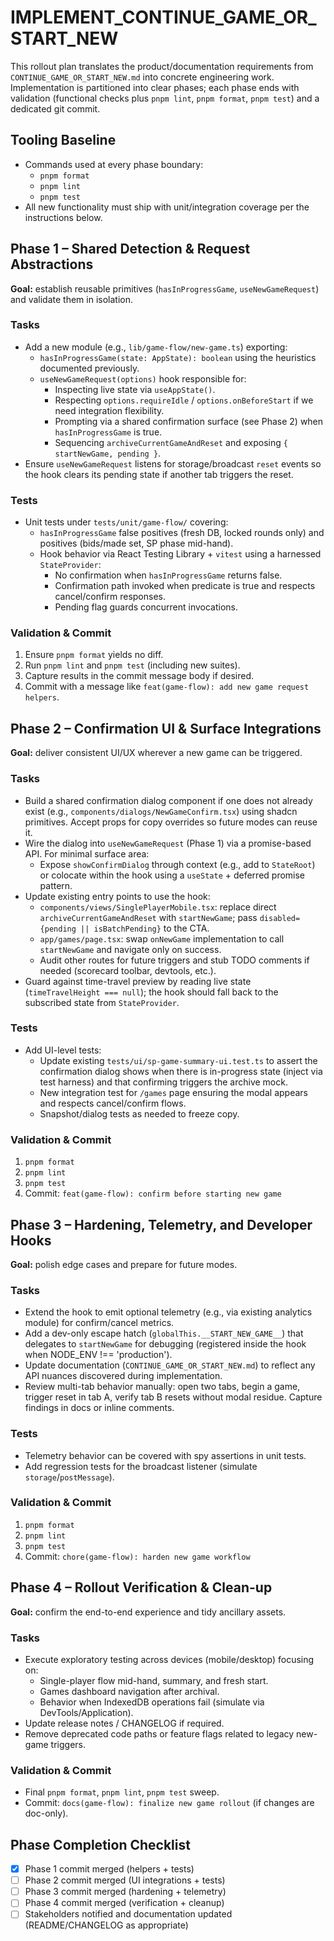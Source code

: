 # IMPLEMENT_CONTINUE_GAME_OR_START_NEW

This rollout plan translates the product/documentation requirements from `CONTINUE_GAME_OR_START_NEW.md` into concrete engineering work. Implementation is partitioned into clear phases; each phase ends with validation (functional checks plus `pnpm lint`, `pnpm format`, `pnpm test`) and a dedicated git commit.

## Tooling Baseline

- Commands used at every phase boundary:
  - `pnpm format`
  - `pnpm lint`
  - `pnpm test`
- All new functionality must ship with unit/integration coverage per the instructions below.

## Phase 1 – Shared Detection & Request Abstractions

**Goal:** establish reusable primitives (`hasInProgressGame`, `useNewGameRequest`) and validate them in isolation.

### Tasks

- Add a new module (e.g., `lib/game-flow/new-game.ts`) exporting:
  - `hasInProgressGame(state: AppState): boolean` using the heuristics documented previously.
  - `useNewGameRequest(options)` hook responsible for:
    - Inspecting live state via `useAppState()`.
    - Respecting `options.requireIdle` / `options.onBeforeStart` if we need integration flexibility.
    - Prompting via a shared confirmation surface (see Phase 2) when `hasInProgressGame` is true.
    - Sequencing `archiveCurrentGameAndReset` and exposing `{ startNewGame, pending }`.
- Ensure `useNewGameRequest` listens for storage/broadcast `reset` events so the hook clears its pending state if another tab triggers the reset.

### Tests

- Unit tests under `tests/unit/game-flow/` covering:
  - `hasInProgressGame` false positives (fresh DB, locked rounds only) and positives (bids/made set, SP phase mid-hand).
  - Hook behavior via React Testing Library + `vitest` using a harnessed `StateProvider`:
    - No confirmation when `hasInProgressGame` returns false.
    - Confirmation path invoked when predicate is true and respects cancel/confirm responses.
    - Pending flag guards concurrent invocations.

### Validation & Commit

1. Ensure `pnpm format` yields no diff.
2. Run `pnpm lint` and `pnpm test` (including new suites).
3. Capture results in the commit message body if desired.
4. Commit with a message like `feat(game-flow): add new game request helpers`.

## Phase 2 – Confirmation UI & Surface Integrations

**Goal:** deliver consistent UI/UX wherever a new game can be triggered.

### Tasks

- Build a shared confirmation dialog component if one does not already exist (e.g., `components/dialogs/NewGameConfirm.tsx`) using shadcn primitives. Accept props for copy overrides so future modes can reuse it.
- Wire the dialog into `useNewGameRequest` (Phase 1) via a promise-based API. For minimal surface area:
  - Expose `showConfirmDialog` through context (e.g., add to `StateRoot`) or colocate within the hook using a `useState` + deferred promise pattern.
- Update existing entry points to use the hook:
  - `components/views/SinglePlayerMobile.tsx`: replace direct `archiveCurrentGameAndReset` with `startNewGame`; pass `disabled={pending || isBatchPending}` to the CTA.
  - `app/games/page.tsx`: swap `onNewGame` implementation to call `startNewGame` and navigate only on success.
  - Audit other routes for future triggers and stub TODO comments if needed (scorecard toolbar, devtools, etc.).
- Guard against time-travel preview by reading live state (`timeTravelHeight === null`); the hook should fall back to the subscribed state from `StateProvider`.

### Tests

- Add UI-level tests:
  - Update existing `tests/ui/sp-game-summary-ui.test.ts` to assert the confirmation dialog shows when there is in-progress state (inject via test harness) and that confirming triggers the archive mock.
  - New integration test for `/games` page ensuring the modal appears and respects cancel/confirm flows.
  - Snapshot/dialog tests as needed to freeze copy.

### Validation & Commit

1. `pnpm format`
2. `pnpm lint`
3. `pnpm test`
4. Commit: `feat(game-flow): confirm before starting new game`

## Phase 3 – Hardening, Telemetry, and Developer Hooks

**Goal:** polish edge cases and prepare for future modes.

### Tasks

- Extend the hook to emit optional telemetry (e.g., via existing analytics module) for confirm/cancel metrics.
- Add a dev-only escape hatch (`globalThis.__START_NEW_GAME__`) that delegates to `startNewGame` for debugging (registered inside the hook when NODE_ENV !== 'production').
- Update documentation (`CONTINUE_GAME_OR_START_NEW.md`) to reflect any API nuances discovered during implementation.
- Review multi-tab behavior manually: open two tabs, begin a game, trigger reset in tab A, verify tab B resets without modal residue. Capture findings in docs or inline comments.

### Tests

- Telemetry behavior can be covered with spy assertions in unit tests.
- Add regression tests for the broadcast listener (simulate `storage`/`postMessage`).

### Validation & Commit

1. `pnpm format`
2. `pnpm lint`
3. `pnpm test`
4. Commit: `chore(game-flow): harden new game workflow`

## Phase 4 – Rollout Verification & Clean-up

**Goal:** confirm the end-to-end experience and tidy ancillary assets.

### Tasks

- Execute exploratory testing across devices (mobile/desktop) focusing on:
  - Single-player flow mid-hand, summary, and fresh start.
  - Games dashboard navigation after archival.
  - Behavior when IndexedDB operations fail (simulate via DevTools/Application).
- Update release notes / CHANGELOG if required.
- Remove deprecated code paths or feature flags related to legacy new-game triggers.

### Validation & Commit

- Final `pnpm format`, `pnpm lint`, `pnpm test` sweep.
- Commit: `docs(game-flow): finalize new game rollout` (if changes are doc-only).

## Phase Completion Checklist

- [x] Phase 1 commit merged (helpers + tests)
- [ ] Phase 2 commit merged (UI integrations + tests)
- [ ] Phase 3 commit merged (hardening + telemetry)
- [ ] Phase 4 commit merged (verification + cleanup)
- [ ] Stakeholders notified and documentation updated (README/CHANGELOG as appropriate)

